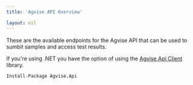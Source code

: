 ```yaml
---
title: 'Agvise API Overview'

layout: nil
---
```


These are the available endpoints for the Agvise API that can be used to sumbit samples and access test results.

If you're using .NET you have the option of using the [Agvise Api Client](https://github.com/crdeutsch/Agvise-Api-DotNet) library.

```
Install-Package Agvise.Api
```

